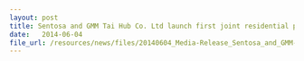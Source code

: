 ```yaml
---
layout: post
title: Sentosa and GMM Tai Hub Co. Ltd launch first joint residential project, Spooktacular Village – Laddaland
date:   2014-06-04
file_url: /resources/news/files/20140604_Media-Release_Sentosa_and_GMM-Tai-Hub_launch_first_joint_residential_project_Spooktacular_Laddaland.pdf
---
```

